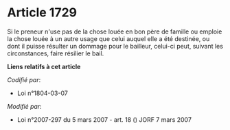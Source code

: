# Article 1729

Si le preneur n'use pas de la chose louée en bon père de famille ou emploie la chose louée à un autre usage que celui auquel
elle a été destinée, ou dont il puisse résulter un dommage pour le bailleur, celui-ci peut, suivant les circonstances, faire
résilier le bail.

**Liens relatifs à cet article**

_Codifié par_:

  - Loi n°1804-03-07

_Modifié par_:

  - Loi n°2007-297 du 5 mars 2007 - art. 18 () JORF 7 mars 2007
